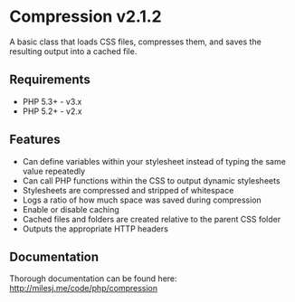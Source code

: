 # Compression v2.1.2 #

A basic class that loads CSS files, compresses them, and saves the resulting output into a cached file.

## Requirements ##

* PHP 5.3+ - v3.x
* PHP 5.2+ - v2.x

## Features ##

* Can define variables within your stylesheet instead of typing the same value repeatedly
* Can call PHP functions within the CSS to output dynamic stylesheets
* Stylesheets are compressed and stripped of whitespace
* Logs a ratio of how much space was saved during compression
* Enable or disable caching
* Cached files and folders are created relative to the parent CSS folder
* Outputs the appropriate HTTP headers

## Documentation ##

Thorough documentation can be found here: http://milesj.me/code/php/compression

